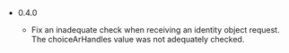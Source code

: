 * 0.4.0

  - Fix an inadequate check when receiving an identity object request. The
    choiceArHandles value was not adequately checked.
